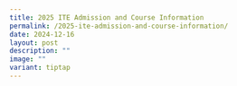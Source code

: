 ```yaml
---
title: 2025 ITE Admission and Course Information
permalink: /2025-ite-admission-and-course-information/
date: 2024-12-16
layout: post
description: ""
image: ""
variant: tiptap
---
```

